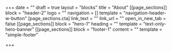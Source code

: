 +++
date = ""
draft = true
layout = "blocks"
title = "About"
[[page_sections]]
block = "header-2"
logo = ""
navigation = []
template = "navigation-header-w-button"
[page_sections.cta]
link_text = ""
link_url = ""
open_in_new_tab = false
[[page_sections]]
block = "hero-1"
heading = ""
template = "text-only-hero-banner"
[[page_sections]]
block = "footer-1"
content = ""
template = "simple-footer"

+++
